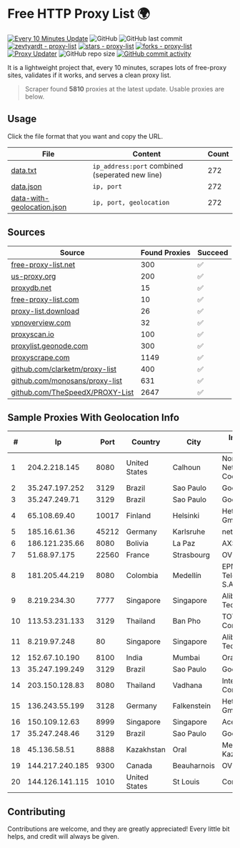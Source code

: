 
# Free HTTP Proxy List 🌍

[![Every 10 Minutes Update](https://github.com/mertguvencli/http-proxy-list/actions/workflows/main.yml/badge.svg?branch=main)](https://github.com/mertguvencli/http-proxy-list/actions/workflows/main.yml)
![GitHub](https://img.shields.io/github/license/mertguvencli/http-proxy-list)
![GitHub last commit](https://img.shields.io/github/last-commit/mertguvencli/http-proxy-list)
[![zevtyardt - proxy-list](https://img.shields.io/static/v1?label=zevtyardt&message=proxy-list&color=blue&logo=github)](https://github.com/zevtyardt/proxy-list "Go to GitHub repo")
[![stars - proxy-list](https://img.shields.io/github/stars/zevtyardt/proxy-list?style=social)](https://github.com/zevtyardt/proxy-list)
[![forks - proxy-list](https://img.shields.io/github/forks/zevtyardt/proxy-list?style=social)](https://github.com/zevtyardt/proxy-list)
[![Proxy Updater](https://github.com/zevtyardt/proxy-list/workflows/Proxy%20Updater/badge.svg)](https://github.com/zevtyardt/proxy-list/actions?query=workflow:"Proxy+Updater")
![GitHub repo size](https://img.shields.io/github/repo-size/zevtyardt/proxy-list)
[![GitHub commit activity](https://img.shields.io/github/commit-activity/m/zevtyardt/proxy-list?logo=commits)](https://github.com/zevtyardt/proxy-list/commits/main)

It is a lightweight project that, every 10 minutes, scrapes lots of free-proxy sites, validates if it works, and serves a clean proxy list.

> Scraper found **5810** proxies at the latest update. Usable proxies are below.

## Usage

Click the file format that you want and copy the URL.

|File|Content|Count|
|----|-------|-----|
|[data.txt](https://raw.githubusercontent.com/mertguvencli/http-proxy-list/main/proxy-list/data.txt)|`ip_address:port` combined (seperated new line)|272|
|[data.json](https://raw.githubusercontent.com/mertguvencli/http-proxy-list/main/proxy-list/data.json)|`ip, port`|272|
|[data-with-geolocation.json](https://raw.githubusercontent.com/mertguvencli/http-proxy-list/main/proxy-list/data-with-geolocation.json)|`ip, port, geolocation`|272|

## Sources

|Source|Found Proxies|Succeed|
|------|-------------|-------|
|[free-proxy-list.net](https://free-proxy-list.net)|300|✅|
|[us-proxy.org](https://www.us-proxy.org)|200|✅|
|[proxydb.net](http://proxydb.net)|15|✅|
|[free-proxy-list.com](https://free-proxy-list.com/?page=&port=&type%5B%5D=http&type%5B%5D=https&up_time=0&search=Search)|10|✅|
|[proxy-list.download](https://www.proxy-list.download/HTTP)|26|✅|
|[vpnoverview.com](https://vpnoverview.com/privacy/anonymous-browsing/free-proxy-servers)|32|✅|
|[proxyscan.io](https://www.proxyscan.io)|100|✅|
|[proxylist.geonode.com](https://proxylist.geonode.com/api/proxy-list?limit=300&page=1&sort_by=lastChecked&sort_type=desc&protocols=http,https)|300|✅|
|[proxyscrape.com](https://api.proxyscrape.com/v2/?request=displayproxies&protocol=http&timeout=10000&country=all&ssl=all&anonymity=all)|1149|✅|
|[github.com/clarketm/proxy-list](https://raw.githubusercontent.com/clarketm/proxy-list/master/proxy-list-raw.txt)|400|✅|
|[github.com/monosans/proxy-list](https://raw.githubusercontent.com/monosans/proxy-list/main/proxies/http.txt)|631|✅|
|[github.com/TheSpeedX/PROXY-List](https://raw.githubusercontent.com/TheSpeedX/PROXY-List/master/http.txt)|2647|✅|


## Sample Proxies With Geolocation Info

|#|Ip|Port|Country|City|Internet Service Provider|
|-|--|----|-------|----|-------------------------|
|1|204.2.218.145|8080|United States|Calhoun|North Georgia Network Cooperative, Inc.|
|2|35.247.197.252|3129|Brazil|Sao Paulo|Google LLC|
|3|35.247.249.71|3129|Brazil|Sao Paulo|Google LLC|
|4|65.108.69.40|10017|Finland|Helsinki|Hetzner Online GmbH|
|5|185.16.61.36|45212|Germany|Karlsruhe|netcup GmbH|
|6|186.121.235.66|8080|Bolivia|La Paz|AXS Bolivia S. A.|
|7|51.68.97.175|22560|France|Strasbourg|OVH SAS|
|8|181.205.44.219|8080|Colombia|Medellín|EPM Telecomunicaciones S.A. E.S.P.|
|9|8.219.234.30|7777|Singapore|Singapore|Alibaba (US) Technology Co., Ltd.|
|10|113.53.231.133|3129|Thailand|Ban Pho|TOT Public Company Limited|
|11|8.219.97.248|80|Singapore|Singapore|Alibaba (US) Technology Co., Ltd.|
|12|152.67.10.190|8100|India|Mumbai|Oracle Corporation|
|13|35.247.199.249|3129|Brazil|Sao Paulo|Google LLC|
|14|203.150.128.83|8080|Thailand|Vadhana|Internet Thailand Company Ltd|
|15|136.243.55.199|3128|Germany|Falkenstein|Hetzner Online GmbH|
|16|150.109.12.63|8999|Singapore|Singapore|Aceville Pte.ltd|
|17|35.247.248.46|3129|Brazil|Sao Paulo|Google LLC|
|18|45.136.58.51|8888|Kazakhstan|Oral|Megahost Kazakhstan TOO|
|19|144.217.240.185|9300|Canada|Beauharnois|OVH SAS|
|20|144.126.141.115|1010|United States|St Louis|Contabo Inc.|



## Contributing

Contributions are welcome, and they are greatly appreciated! Every
little bit helps, and credit will always be given.

